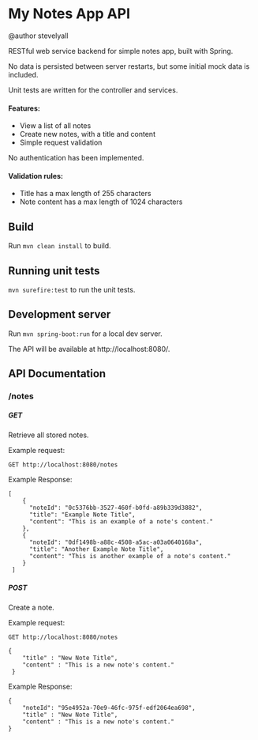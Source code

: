 # My Notes App API

@author stevelyall

RESTful web service backend for simple notes app, built with Spring. 

No data is persisted between server restarts, but some initial mock data is included.

Unit tests are written for the controller and services.

#### Features:
* View a list of all notes
* Create new notes, with a title and content
* Simple request validation

No authentication has been implemented.

#### Validation rules:
* Title has a max length of 255 characters
* Note content has a max length of 1024 characters

## Build

Run `mvn clean install` to build.

## Running unit tests

`mvn surefire:test` to run the unit tests.


## Development server

Run `mvn spring-boot:run` for a local dev server.

The API will be available at http://localhost:8080/.


## API Documentation

### /notes
##### GET

Retrieve all stored notes.


Example request:
```
GET http://localhost:8080/notes
```

Example Response:
```
[
    {
      "noteId": "0c5376bb-3527-460f-b0fd-a89b339d3882",
      "title": "Example Note Title",
      "content": "This is an example of a note's content."
    },
    {
      "noteId": "0df1498b-a88c-4508-a5ac-a03a0640168a",
      "title": "Another Example Note Title",
      "content": "This is another example of a note's content."
    }
 ]
```



##### POST 

Create a note.

Example request:
```
GET http://localhost:8080/notes
```



```
{
    "title" : "New Note Title",
    "content" : "This is a new note's content."
 }
```

Example Response:
```
{
    "noteId": "95e4952a-70e9-46fc-975f-edf2064ea698",
    "title" : "New Note Title",
    "content" : "This is a new note's content."
}
```
